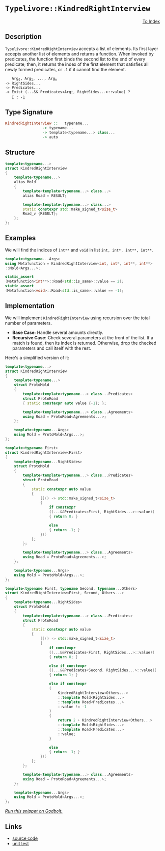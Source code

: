 <!-- Copyright 2024 Feng Mofan
SPDX-License-Identifier: Apache-2.0 -->

# `Typelivore::KindredRightInterview`

<p style='text-align: right;'><a href="../../../facilities/metafunctions.md#typelivore-kindred-right-interview">To Index</a></p>

## Description

`Typelivore::KindredRightInterview` accepts a list of elements.
Its first layer accepts another list of elements and returns a function.
When invoked by predicates, the function first binds the second list to the end of every predicate;
then, it returns the index of the first element that satisfies all newly formed predicates, or `-1` if it cannot find the element.

<pre><code>   Arg<sub>0</sub>, Arg<sub>1</sub>, ..., Arg<sub>n</sub>
-> RightSides...
-> Predicates...
-> Exist (...&& Predicates&lt;Arg<sub>I</sub>, RightSides...&gt;::value) ?
   I : -1</code></pre>

## Type Signature

```Haskell
KindredRightInterview ::   typename...
                 -> typename...
                 -> template<typename...> class...
                 -> auto
```

## Structure

```C++
template<typename...>
struct KindredRightInterview
{
    template<typename...>
    alias Mold
    {
        template<template<typename...> class...>
        alias Road = RESULT;

        template<template<typename...> class...>
        static constexpr std::make_signed_t<size_t>
        Road_v {RESULT};
    };  
};
```

## Examples

We will find the indices of `int**` and `void` in list `int, int*, int**, int**`.

```C++
template<typename...Args>
using Metafunction = KindredRightInterview<int, int*, int**, int**>
::Mold<Args...>;

static_assert
(Metafunction<int**>::Road<std::is_same>::value == 2);
static_assert
(Metafunction<void>::Road<std::is_same>::value == -1);
```

## Implementation

We will implement `KindredRightInterview` using recursion over the total number of parameters.

- **Base Case:** Handle several amounts directly.
- **Recursive Case:** Check several parameters at the front of the list.
If a match is found, then its index is returned.
Otherwise, drop the checked parameters and call itself with the rest.

Here's a simplified version of it:

```C++
template<typename...>
struct KindredRightInterview
{
    template<typename...>
    struct ProtoMold
    {
        template<template<typename...> class...Predicates>
        struct ProtoRoad
        { static constexpr auto value {-1}; };

        template<template<typename...> class...Agreements>
        using Road = ProtoRoad<Agreements...>;
    };

    template<typename...Args>
    using Mold = ProtoMold<Args...>;
};

template<typename First>
struct KindredRightInterview<First>
{
    template<typename...RightSides>
    struct ProtoMold
    {
        template<template<typename...> class...Predicates>
        struct ProtoRoad
        {   
            static constexpr auto value 
            {
                []() -> std::make_signed_t<size_t>
                {
                    if constexpr 
                    ((...&&Predicates<First, RightSides...>::value))
                    { return 0; }

                    else
                    { return -1; }
                }()
            };
        };

        template<template<typename...> class...Agreements>
        using Road = ProtoRoad<Agreements...>;
    };

    template<typename...Args>
    using Mold = ProtoMold<Args...>;
};

template<typename First, typename Second, typename...Others>
struct KindredRightInterview<First, Second, Others...>
{
    template<typename...RightSides>
    struct ProtoMold
    {
        template<template<typename...> class...Predicates>
        struct ProtoRoad
        {   
            static constexpr auto value 
            {
                []() -> std::make_signed_t<size_t>
                {
                    if constexpr 
                    ((...&&Predicates<First, RightSides...>::value))
                    { return 0; }

                    else if constexpr 
                    ((...&&Predicates<Second, RightSides...>::value))
                    { return 1; }

                    else if constexpr
                    (
                        KindredRightInterview<Others...>
                        ::template Mold<RightSides...>
                        ::template Road<Predicates...>
                        ::value != -1
                    )
                    { 
                        return 2 + KindredRightInterview<Others...>
                        ::template Mold<RightSides...>
                        ::template Road<Predicates...>
                        ::value; 
                    }

                    else
                    { return -1; }
                }()
            };
        };

        template<template<typename...> class...Agreements>
        using Road = ProtoRoad<Agreements...>;
    };

    template<typename...Args>
    using Mold = ProtoMold<Args...>;
};
```

[*Run this snippet on Godbolt.*](https://godbolt.org/#z:OYLghAFBqd5QCxAYwPYBMCmBRdBLAF1QCcAaPECAMzwBtMA7AQwFtMQByARg9KtQYEAysib0QXACx8BBAKoBnTAAUAHpwAMvAFYTStJg1DIApACYAQuYukl9ZATwDKjdAGFUtAK4sGIAKz%2BpK4AMngMmAByPgBGmMQSXEEADqgKhE4MHt6%2BASlpGQJhEdEscQlcSbaY9o4CQgRMxATZPn6B1bWZDU0ExVGx8YlBCo3Nrbkdo739peXDAJS2qF7EyOwc5gDM4cjeWADUJltuXo60hACex9gmGgCC27v7mEcnyKPoWFQ3d48PBEwLGSBkBxzcBEuyUYrEwADoEb8HqNiF4HAcANLhdDETDoABKeGACAIAElBPEAG54TAAdz%2BJgA7FYHgc2QdAcDQZhwZDocw2Ai4Uj7uyDii0QQDspiKgiABZTzoP5ipks0Vi9mckFMMEnbXc3lQmGCxFbbAHPZMBQKIUyvF4USAhQizXsiXomVy1D41BMZWst1HZnixqOZCWgSjTCqZLEA5MM6oA6UsReV5qgC0XCZABFjhZg/mtuqVUGDbqefqgTq9RDjQL4WaLVabUL7sBcUDGAQXeay26vOkjAdff63rnpbKiGPlScO122IJbc2CwOi2uHuuK3W%2BSam3D7sRgH3boG2UPwsADoraOgJ1Pvbe524jyehb8SwzGcXSwCa4a%2BoNrCBwAGJ4MQowih6UpYgwOJ4oSxJkhSxDUnS4LgZBBAimq24AZWRr8rCQpISSQh4Fgp7rjBj4Kkq654eemo7lWEIEbuwGmsK5qWgYbYIva%2BBOpg1HMWKtFejOfoBhqbpquy65BqGuqOpGDDRrG8aJkQKZphm4lBkxcnKZqJj%2BFY/i5hACwHJmNyhugIAgCwTAANaYAA%2BukwAROgnk4Sc6QAF5eYFZ4maZinMkpUWangVDqZpcZHIZcXslAH5mAAbOY2VCY6lZ9m4WGjKQo5EuRlGiR%2B5rOam3iYAsCyxelbIKbiBCrAwBwaAWG5bmlbU1EorVtR1mBdcQPXZv1eZjcpeY2Qt0W/mN81foNkVahxbGsUR%2B61S2/EroenaYN2y6ukGl4jrOD5ST6MngguF1Lr2R2biZG1/iZ%2B1AcR3FvmJJm3dez4PdOqDPi9x6nZ%2BpY/l9fz/fWgOvKVBDlXujYHEImBoPB2NcQeADyBAIPEIO0XBCEEpVKGAmhNL0icmPlfjhPoOV5OU5Bn1bjFzGozjJEImRwjVSDEkEKinpQzDzHGcpIu7QdjZHXx1qnQVInS0GklQ7O60hu1Q0y6pEaE8l2lJnpjWpdt8lC07pnmZZ1m2fZvGfM5rked5RJ%2BQF4IhWF11tcG6qR26CVJYCWmOzHmqZYiOV5brRWYRBZUVchFFUUd9X6c1K1RRNU09X1JYDf8rvpSNrxx9bCcpWXpmp8K6c5ZnzrgpzAjc3nVWF82xeNaX5txRX3UHDmNfzVtydio3BzN1GrfEO3ykQNvcW07i9PIeSTPoazbi81TAv1zHzmsTeDEnBLBc1auU%2BR3fu2js9Jy96/PERWXkGce6YDhgDAMcScs136mRajAxaIY95RU6rPMwRxLCYmxIfCWJ8qQs3BJffmb8b4fxAPfGGT8GYv3hv2eBcVP5ckrN/f04I/40MAUAzUICqyFiQWZJGS9OGNz4aqEMKDpp2XnrwgRJD%2BGe3bj9E2a1BFulVowzi6NNatlOq9S6vYI6ajBsw%2B8kC6JPRYfOc6ej2FfVEcouuYoRYk3bHDAxRiIamMehQ18cNPqbUeEjfxfwAD0AAqcJETIlROCSEyJBwAAqolewHEiTEh4YSomZIiWkuuTwGB7C8IccEZw6BXFwv%2BdRe1nEImBiKdxk0mBUC8PkuoPVTEH0QgzXBzMMInHCFjNeghQnlX6eEkZQzQkimct44GfjfrTHDJ5bW8QcIPAgPKBpTSWmZHBKMyZdUQDGyCgQJyIA8AKG8rCG43CJymLMC1fxCzHRLJtCsv46zNnNIcDsk4lJUCUWuYcn%2BbhfZnIuQoK5ByGqgMgaY7MDyLAcCWLQTg/heB%2BA4FoUgqBOBuGsNYcUKw1gZjMFsHgpACCaCRUsNyARGRwi2AADmyoyLYLKNBMtZQATi2PoTgkheAsAkBoDQpAMVYpxRwXgCgQCispZipFpA4CwBgIgEAKwCDJDOOQSgaBgR0HiJEWEnBVDMszNlSQBxgDIAjFIOEZheAOiIMQSieh%2BCCBEGIdgUgZCCEUCodQCrSC6C4KQWkxAmDJE4DwZFqL0VUuxZwUmZwtVSlQIlU12VzWWutbayQ9qDgQA8Pq%2Bg8ZthcAWLweVWglgQCQHq5IBqyAUAgA2ptIBgBSDMHwOgTMZUQBiAmmI4QmiXGjbwYdzBiCXFJjEbQBN5Xkr1e9UmDBaBjqDVgGIXhgBuDELQGV3BeBYFckYcQm6IILrwJSUSCaYwEzOBscl/SagJouDECN06PBYATbLPAQqj2kBvcQGIaRMC5iBIYYAFwjBUqWFQAwJ4ABqLNSb8nHb64QohxA%2BvdfIJQagE0hv0FBlA%2BLLD6DwDEGVkAlioGSK0w9mZPiQNMJYawZgJXAZdVReASw7BXucBAVwEw/ChtCOEAYZQhihtSOkVpom9BycKAwWYgwKidEEwwHo4xPBtD0AJ759Qxh9Ek3MGTtgTOKdDdMZoanpMVH40S9YEhY0cDRWKhNkqDiZuzVam1c981oIgLgQgJB0FksrRSuDSxKb%2BiGDZUgtLJBbDhDyxkkgNCSDMJIbKIr/DZS5XyjgArSBCrJXCbKXBsqMq5Yy6r/hJBJB5dlTzQbJXStldFhVtbVV1vVSm7VLa22lqNWwTgTQWCUkZJmJgWsRxcC5XCLgcIsVOpIK60NeHPU4ekHh/1hGg26G7eGyN463MefFbwSVybNVnAOOmhMxApszbm1aBbS2VsaELcWxtpaIv3KrXBpV9bUAlviDq1tYO/tDEm9NzM73O1cq4KKmgtA%2B2UEHUGydo6MM4%2BnbO%2BdDgMPLp7Ku9dCat07r3bQA9GGT1QfPVi/AuJvk3sPWt1QD7AQYZfSioN77P2XG/RsLFf6APkuA6BpQEHT3QavMDhDTBkOofQ4B7b2HvV7dkAdwNWLjskdg2xqwFH300cS/RxjnBmMnNY%2BRiwnHrvcalnxzTRm/DCfgtZ4I8F7PzFkwUBTencgB/k5kP3FnDOtJ0y0YPYm3fR5MxHjTtnY85Hj6n5PrnlirBcxW4rl2vOcCey92b83ryLeW6twtoXnURYrUDnrsXMDxYSIl/npXytLay4yfwXLGSsuy7lprbWJWcE63K4Hyq1UatTZDkbhrjUcEmxag4LAFCUgjJSSv3JRiOvwM6zbmGdta8w7rojIBeWnajUei78b2tJsG2mxKK/LXr83ymHfRUpRFuh02iLWwUW1aiq/WC%2Bzauqf%2BpaIAm%2ByQyQnk2%2BXKnku%2BBASyz2FqPa6OVMmOQ6I606eOuBM6c6C6JOYOK6a6G6zOmA26u6%2B6h65KDOZ6oux6l6bOt6Qa96yAj6vOFI/OWKguo6Iuv6LqEuvAUuYGsujOCuPWfAiGCgKGdIaGjAGGGuXqEg2ufqBGeuOgl%2Bhuxg9ulG1GrulumQh6wSvsxuHGXG8QPGt6tGCemQLgXuceegEmJQ6mSmgemQ3uymrSWeNmNQWmMe3uUe3QSeZm7hNmVmzhkRMw4RDm2eCgzm3qd%2Bo%2B12xer%2Ba%2BG%2BW%2BX%2BzoP%2Bte4W5aQBMWpAcWWAbebmneIAZgS2WwWwgQWWKOHKWwjINWqRiaUqtgXWwBzUSWIA2WlWXAWwOUQxXKVWOUGgjIxWWw9%2BY%2BHR3RbmDqbRHW3WNaSwwG6QzgkgQAA%3D%3D)

## Links

- [source code](../../../../conceptrodon/typelivore/kindred_right_interview.hpp)
- [unit test](../../../../tests/unit/metafunctions/typelivore/kindred_right_interview.test.hpp)
